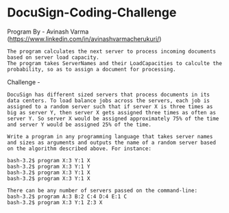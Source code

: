 # DocuSign-Coding-Challenge


Program By - Avinash Varma (https://www.linkedin.com/in/avinashvarmacherukuri/)

	The program calculates the next server to process incoming documents based on server load capacity.
	The program takes ServerNames and their LoadCapacities to calculte the probability, so as to assign a document for processing.


Challenge - 

	DocuSign has different sized servers that process documents in its data centers. To load balance jobs across the servers, each job is assigned to a random server such that if server X is three times as big as server Y, then server X gets assigned three times as often as server Y. So server X would be assigned approximately 75% of the time and server Y would be assigned 25% of the time.

	Write a program in any programming language that takes server names and sizes as arguments and outputs the name of a random server based on the algorithm described above. For instance:

	bash-3.2$ program X:3 Y:1 X
	bash-3.2$ program X:3 Y:1 Y
	bash-3.2$ program X:3 Y:1 X
	bash-3.2$ program X:3 Y:1 X

	There can be any number of servers passed on the command-line:
	bash-3.2$ program A:3 B:2 C:4 D:4 E:1 C
	bash-3.2$ program X:3 Y:1 Z:3 X